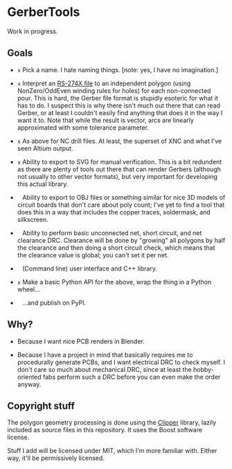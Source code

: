 # GerberTools

Work in progress.

## Goals

 - `x` Pick a name. I hate naming things. [note: yes, I have no imagination.]

 - `x` Interpret an [RS-274X file](https://www.ucamco.com/files/downloads/file_en/416/the-gerber-file-format-specification-revision-2020-09-update_en.pdf)
   to an independent polygon (using NonZero/OddEven winding rules for holes)
   for each non-connected pour. This is hard, the Gerber file format is
   stupidly esoteric for what it has to do. I suspect this is why there isn't
   much out there that can read Gerber, or at least I couldn't easily find
   anything that does it in the way I want it to. Note that while the result
   is vector, arcs are linearly approximated with some tolerance parameter.

 - `x` As above for NC drill files. At least, the superset of XNC and what I've
   seen Altium output.

 - `x` Ability to export to SVG for manual verification. This is a bit redundent
   as there are plenty of tools out there that can render Gerbers (although
   not usually to other vector formats), but very important for developing
   this actual library.

 - ` ` Ability to export to OBJ files or something similar for nice 3D models of
   circuit boards that don't care about poly count; I've yet to find a tool
   that does this in a way that includes the copper traces, soldermask, and
   silkscreen.

 - ` ` Ability to perform basic unconnected net, short circuit, and net clearance
   DRC. Clearance will be done by "growing" all polygons by half the clearance
   and then doing a short circuit check, which means that the clearance value
   is global; you can't set it per net.

 - ` ` (Command line) user interface and C++ library.

 - `x` Make a basic Python API for the above, wrap the thing in a Python wheel...

 - ` ` ...and publish on PyPI.

## Why?

 - Because I want nice PCB renders in Blender.

 - Because I have a project in mind that basically requires me to procedurally
   generate PCBs, and I want electrical DRC to check myself. I don't care so
   much about mechanical DRC, since at least the hobby-oriented fabs perform
   such a DRC before you can even make the order anyway.

## Copyright stuff

The polygon geometry processing is done using the
[Clipper](http://www.angusj.com/delphi/clipper.php) library, lazily included
as source files in this repository. It uses the Boost software license.

Stuff I add will be licensed under MIT, which I'm more familiar with. Either
way, it'll be permissively licensed.
